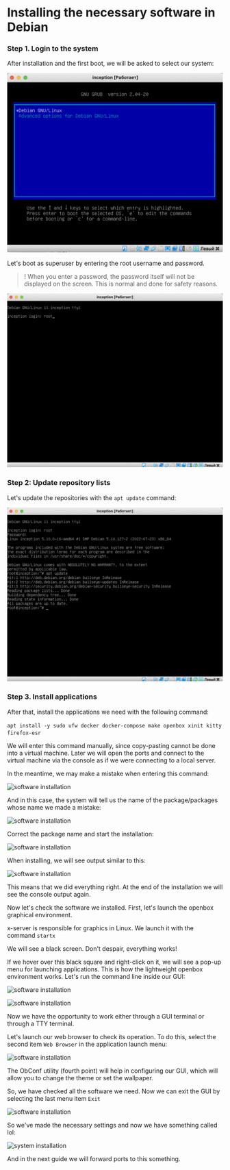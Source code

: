 # Installing the necessary software in Debian

### Step 1. Login to the system

After installation and the first boot, we will be asked to select our system:

![software installation](media/install_soft/install_step_0.png)

Let's boot as superuser by entering the root username and password.

> ! When you enter a password, the password itself will not be displayed on the screen. This is normal and done for safety reasons.

![software installation](media/install_soft/install_step_1.png)

### Step 2: Update repository lists

Let's update the repositories with the ```apt update``` command:

![software installation](media/install_soft/install_step_2.png)

### Step 3. Install applications

After that, install the applications we need with the following command:

```apt install -y sudo ufw docker docker-compose make openbox xinit kitty firefox-esr```

We will enter this command manually, since copy-pasting cannot be done into a virtual machine. Later we will open the ports and connect to the virtual machine via the console as if we were connecting to a local server.

In the meantime, we may make a mistake when entering this command:

![software installation](media/install_soft/install_step_3.png)

And in this case, the system will tell us the name of the package/packages whose name we made a mistake:

![software installation](media/install_soft/install_step_4.png)

Correct the package name and start the installation:

![software installation](media/install_soft/install_step_5.png)

When installing, we will see output similar to this:

![software installation](media/install_soft/install_step_6.png)

This means that we did everything right. At the end of the installation we will see the console output again.

Now let's check the software we installed. First, let's launch the openbox graphical environment.

x-server is responsible for graphics in Linux. We launch it with the command ```startx```

We will see a black screen. Don't despair, everything works!

If we hover over this black square and right-click on it, we will see a pop-up menu for launching applications. This is how the lightweight openbox environment works. Let's run the command line inside our GUI:

![software installation](media/install_soft/install_step_7.png)

![software installation](media/install_soft/install_step_8.png)

Now we have the opportunity to work either through a GUI terminal or through a TTY terminal.

Let's launch our web browser to check its operation. To do this, select the second item ```Web Browser``` in the application launch menu:

![software installation](media/install_soft/install_step_9.png)

The ObConf utility (fourth point) will help in configuring our GUI, which will allow you to change the theme or set the wallpaper.

So, we have checked all the software we need. Now we can exit the GUI by selecting the last menu item ```Exit```

![software installation](media/install_soft/install_step_10.png)

So we've made the necessary settings and now we have something called lol:

![system installation](media/stickers/lol.png)

And in the next guide we will forward ports to this something.
